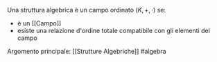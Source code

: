 Una struttura algebrica è un campo ordinato $(K,+,\cdot)$ se:
- è un [[Campo]]
- esiste una relazione d'ordine  totale compatibile con gli elementi del campo

Argomento principale: [[Strutture Algebriche]]
#algebra